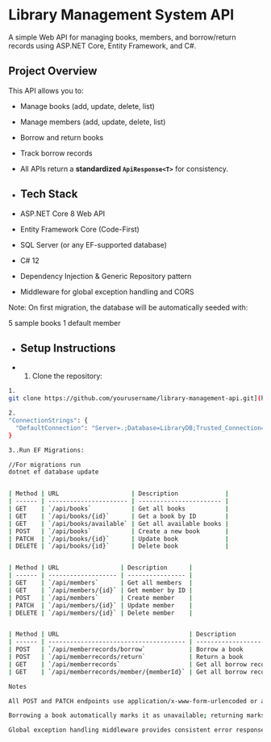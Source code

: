 # Library Management System API

A simple Web API for managing books, members, and borrow/return records using ASP.NET Core, Entity Framework, and C#.

## **Project Overview**

This API allows you to:
- Manage books (add, update, delete, list)
- Manage members (add, update, delete, list)
- Borrow and return books
- Track borrow records

- All APIs return a **standardized `ApiResponse<T>`** for consistency.

- ## **Tech Stack**

- ASP.NET Core 8 Web API
- Entity Framework Core (Code-First)
- SQL Server (or any EF-supported database)
- C# 12
- Dependency Injection & Generic Repository pattern
- Middleware for global exception handling and CORS

Note: On first migration, the database will be automatically seeded with:

5 sample books
1 default member

- ## **Setup Instructions**

- 1. Clone the repository:

```bash
1.
git clone https://github.com/yourusername/library-management-api.git](https://github.com/teamHuntt/uob_api.git

2.
"ConnectionStrings": {
  "DefaultConnection": "Server=.;Database=LibraryDB;Trusted_Connection=True;"
}

3..Run EF Migrations:

//For migrations run 
dotnet ef database update


| Method | URL                    | Description             |
| ------ | ---------------------- | ----------------------- |
| GET    | `/api/books`           | Get all books           |
| GET    | `/api/books/{id}`      | Get a book by ID        |
| GET    | `/api/books/available` | Get all available books |
| POST   | `/api/books`           | Create a new book       |
| PATCH  | `/api/books/{id}`      | Update book             |
| DELETE | `/api/books/{id}`      | Delete book             |


| Method | URL                 | Description      |
| ------ | ------------------- | ---------------- |
| GET    | `/api/members`      | Get all members  |
| GET    | `/api/members/{id}` | Get member by ID |
| POST   | `/api/members`      | Create member    |
| PATCH  | `/api/members/{id}` | Update member    |
| DELETE | `/api/members/{id}` | Delete member    |


| Method | URL                                    | Description                        |
| ------ | -------------------------------------- | ---------------------------------- |
| POST   | `/api/memberrecords/borrow`            | Borrow a book                      |
| POST   | `/api/memberrecords/return`            | Return a book                      |
| GET    | `/api/memberrecords`                   | Get all borrow records             |
| GET    | `/api/memberrecords/member/{memberId}` | Get all borrow records of a member |

Notes

All POST and PATCH endpoints use application/x-www-form-urlencoded or application/json.

Borrowing a book automatically marks it as unavailable; returning marks it available.

Global exception handling middleware provides consistent error responses.




